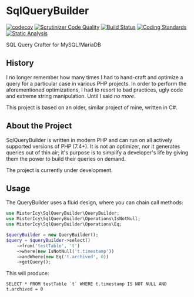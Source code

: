 # SqlQueryBuilder

[![codecov](https://codecov.io/gh/MisterIcy/sql-query-builder/branch/0.2.x/graph/badge.svg?token=0YFW6EOOJ5)](https://codecov.io/gh/MisterIcy/sql-query-builder)
[![Scrutinizer Code Quality](https://scrutinizer-ci.com/g/MisterIcy/sql-query-builder/badges/quality-score.png?b=0.2.x)](https://scrutinizer-ci.com/g/MisterIcy/sql-query-builder/?branch=0.1.x)
[![Build Status](https://scrutinizer-ci.com/g/MisterIcy/sql-query-builder/badges/build.png?b=0.2.x)](https://scrutinizer-ci.com/g/MisterIcy/sql-query-builder/build-status/0.1.x)
[![Coding Standards](https://github.com/MisterIcy/sql-query-builder/actions/workflows/coding-standards.yml/badge.svg)](https://github.com/MisterIcy/sql-query-builder/actions/workflows/coding-standards.yml)
[![Static Analysis](https://github.com/MisterIcy/sql-query-builder/actions/workflows/static-analysis.yml/badge.svg)](https://github.com/MisterIcy/sql-query-builder/actions/workflows/static-analysis.yml)


SQL Query Crafter for MySQL/MariaDB

## History

I no longer remember how many times I had to hand-craft and optimize a query for a particular case in various PHP projects. In order to perform the aforementioned optimizations, I had to resort to bad practices, ugly code and extreme string manipulation. Until I said _no more_.

This project is based on an older, similar project of mine, written in C#. 

## About the Project

SqlQueryBuilder is written in modern PHP and can run on all actively supported versions of PHP (7.4+). It is not an optimizer, nor it generates queries out of thin air; it's purpose is to simplify a developer's life by giving them the power to build their queries on demand. 

The project is currently under development. 

## Usage

The QueryBuilder uses a fluid design, where you can chain call methods:

```php
use MisterIcy\SqlQueryBuilder\QueryBuilder;
use MisterIcy\SqlQueryBuilder\Operations\IsNotNull;
use MisterIcy\SqlQueryBuilder\Operations\Eq;

$queryBuilder = new QueryBuilder();
$query = $queryBuilder->select()
    ->from('testTable', 't')
    ->where(new IsNotNull('t.timestamp'))
    ->andWhere(new Eq('t.archived', 0))
    ->getQuery();
```

This will produce:

```mysql
SELECT * FROM testTable `t` WHERE t.timestamp IS NOT NULL AND t.archived = 0
```
